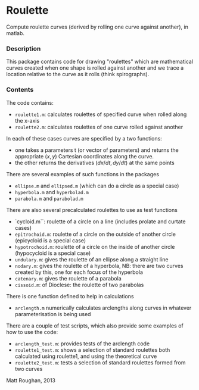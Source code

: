 Roulette
========

Compute roulette curves (derived by rolling one curve against another), in matlab.


### Description

This package contains code for drawing "roulettes" which are
mathematical curves created when one shape is rolled against another
and we trace a location relative to the curve as it rolls (think
spirographs).

### Contents

The code contains:
   - `roulette1.m`: calculates roulettes of specified curve when rolled along the x-axis
   - `roulette2.m`: calculates roulettes of one curve rolled against another

In each of these cases curves are specified by a two functions: 
   - one takes a parameters t (or vector of parameters) and returns
      the appropriate $(x,y)$ Cartesian coordinates along the curve.
   - the other returns the derivatives $(dx/dt, dy/dt)$ at the same
      points
 
There are several examples of such functions in the packages
   - `ellipse.m` and `ellipsed.m` (which can do a circle as a special case)
   - `hyperbola.m` and `hyperbolad.m`
   - `parabola.m` and `parabolad.m`

There are also several precalculated roulettes to use as test
functions
   - `cycloid.m``: roulette of a circle on a line
                    (includes prolate and curtate cases)
   - `epitrochoid.m`: roulette of a circle on the outside of another circle
                    (epicycloid is a special case)
   - `hypotrochoid.m`: roulette of a circle on the inside of another circle
                (hypocycloid is a special case)
   - `undulary.m`: gives the roulette of an ellipse along a straight line
   - `nodary.m`: gives the roulette of a hyperbola, 
        NB: there are two curves created by this, one for each focus
	of the hyperbola
   - `catenary.m`: gives the roulette of a parabola
   - `cissoid.m`: of Dioclese: the roulette of two parabolas

There is one function defined to help in calculations
   - `arclength.m` numerically calculates arclengths along curves
     in whatever parameterisation is being used

There are a couple of test scripts, which also provide some examples
of how to use the code:
   - `arclength_test.m`: provides tests of the arclength code
   - `roulette1_test.m`: shows a selection of standard roulettes both
                       calculated using roulette1, and using the
		       theoretical curve 
   - `roulette2_test.m`: tests a selection of standard roulettes formed
                       from two curves


Matt Roughan, 2013
